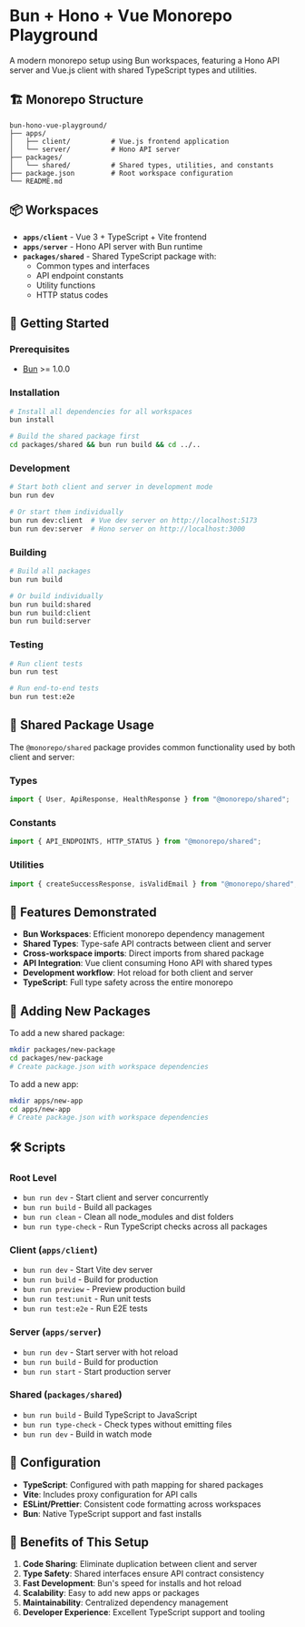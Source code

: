 # Bun + Hono + Vue Monorepo Playground

A modern monorepo setup using Bun workspaces, featuring a Hono API server and Vue.js client with shared TypeScript types and utilities.

## 🏗️ Monorepo Structure

```
bun-hono-vue-playground/
├── apps/
│   ├── client/          # Vue.js frontend application
│   └── server/          # Hono API server
├── packages/
│   └── shared/          # Shared types, utilities, and constants
├── package.json         # Root workspace configuration
└── README.md
```

## 📦 Workspaces

- **`apps/client`** - Vue 3 + TypeScript + Vite frontend
- **`apps/server`** - Hono API server with Bun runtime
- **`packages/shared`** - Shared TypeScript package with:
  - Common types and interfaces
  - API endpoint constants
  - Utility functions
  - HTTP status codes

## 🚀 Getting Started

### Prerequisites

- [Bun](https://bun.sh) >= 1.0.0

### Installation

```bash
# Install all dependencies for all workspaces
bun install

# Build the shared package first
cd packages/shared && bun run build && cd ../..
```

### Development

```bash
# Start both client and server in development mode
bun run dev

# Or start them individually
bun run dev:client  # Vue dev server on http://localhost:5173
bun run dev:server  # Hono server on http://localhost:3000
```

### Building

```bash
# Build all packages
bun run build

# Or build individually
bun run build:shared
bun run build:client
bun run build:server
```

### Testing

```bash
# Run client tests
bun run test

# Run end-to-end tests
bun run test:e2e
```

## 🔄 Shared Package Usage

The `@monorepo/shared` package provides common functionality used by both client and server:

### Types

```typescript
import { User, ApiResponse, HealthResponse } from "@monorepo/shared";
```

### Constants

```typescript
import { API_ENDPOINTS, HTTP_STATUS } from "@monorepo/shared";
```

### Utilities

```typescript
import { createSuccessResponse, isValidEmail } from "@monorepo/shared";
```

## 🎯 Features Demonstrated

- **Bun Workspaces**: Efficient monorepo dependency management
- **Shared Types**: Type-safe API contracts between client and server
- **Cross-workspace imports**: Direct imports from shared package
- **API Integration**: Vue client consuming Hono API with shared types
- **Development workflow**: Hot reload for both client and server
- **TypeScript**: Full type safety across the entire monorepo

## 📁 Adding New Packages

To add a new shared package:

```bash
mkdir packages/new-package
cd packages/new-package
# Create package.json with workspace dependencies
```

To add a new app:

```bash
mkdir apps/new-app
cd apps/new-app
# Create package.json with workspace dependencies
```

## 🛠️ Scripts

### Root Level

- `bun run dev` - Start client and server concurrently
- `bun run build` - Build all packages
- `bun run clean` - Clean all node_modules and dist folders
- `bun run type-check` - Run TypeScript checks across all packages

### Client (`apps/client`)

- `bun run dev` - Start Vite dev server
- `bun run build` - Build for production
- `bun run preview` - Preview production build
- `bun run test:unit` - Run unit tests
- `bun run test:e2e` - Run E2E tests

### Server (`apps/server`)

- `bun run dev` - Start server with hot reload
- `bun run build` - Build for production
- `bun run start` - Start production server

### Shared (`packages/shared`)

- `bun run build` - Build TypeScript to JavaScript
- `bun run type-check` - Check types without emitting files
- `bun run dev` - Build in watch mode

## 🔧 Configuration

- **TypeScript**: Configured with path mapping for shared packages
- **Vite**: Includes proxy configuration for API calls
- **ESLint/Prettier**: Consistent code formatting across workspaces
- **Bun**: Native TypeScript support and fast installs

## 🌟 Benefits of This Setup

1. **Code Sharing**: Eliminate duplication between client and server
2. **Type Safety**: Shared interfaces ensure API contract consistency
3. **Fast Development**: Bun's speed for installs and hot reload
4. **Scalability**: Easy to add new apps or packages
5. **Maintainability**: Centralized dependency management
6. **Developer Experience**: Excellent TypeScript support and tooling
